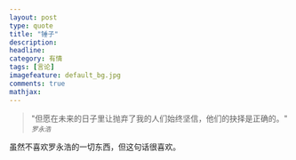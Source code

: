 ```yaml
---
layout: post
type: quote
title: "锤子"
description: 
headline: 
category: 有情
tags: [言论]
imagefeature: default_bg.jpg
comments: true
mathjax: 
---
```

>&quot;但愿在未来的日子里让抛弃了我的人们始终坚信，他们的抉择是正确的。&quot;
><small><cite title="罗永浩">罗永浩</cite></small>

虽然不喜欢罗永浩的一切东西，但这句话很喜欢。
